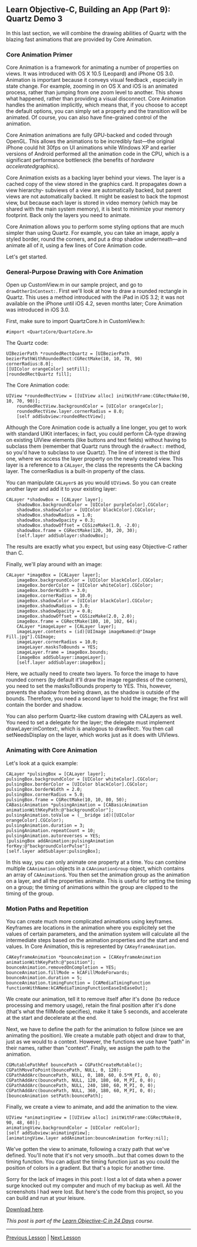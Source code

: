 ## Learn Objective-C, Building an App (Part 9): Quartz Demo 3 

In this last section, we will combine the drawing abilities of Quartz with the blazing fast animations that are provided by Core Animation. 

### Core Animation Primer 

Core Animation is a framework for animating a number of properties on views. It was introduced with OS X 10.5 (Leopard) and iPhone OS 3.0. Animation is important because it conveys visual feedback , especially in state change. For example, zooming in on OS X and iOS is an animated process, rather than jumping from one zoom level to another. This *shows* what happened, rather than providing a visual disconnect. Core Animation handles the animation implicitly, which means that, if you choose to accept the default options, you can simply set a property and the transition will be animated. Of course, you can also have fine-grained control of the animation. 

Core Animation animations are fully GPU-backed and coded through OpenGL. This allows the animations to be incredibly fast—the original iPhone could hit 30fps on UI animations while Windows XP and earlier versions of Android performed all the animation code in the CPU, which is a significant performance bottleneck (the benefits of *hardware accelerated*graphics). 

Core Animation exists as a backing layer behind your views. The layer is a cached copy of the view stored in the graphics card. It propagates down a view hierarchy- subviews of a view are automatically backed, but parent views are not automatically backed. It might be easiest to back the topmost view, but because each layer is stored in video memory (which may be shared with the main system memory), it is best to minimize your memory footprint. Back only the layers you need to animate. 

Core Animation allows you to perform some styling options that are much simpler than using Quartz. For example, you can take an image, apply a styled border, round the corners, and put a drop shadow underneath—and animate all of it, using a few lines of Core Animation code. 

Let's get started. 

### General-Purpose Drawing with Core Animation 

Open up CustomView.m in our sample project, and go to `drawOtherInContext:`. First we'll look at how to draw a rounded rectangle in Quartz. This uses a method introduced with the iPad in iOS 3.2; it was not available on the iPhone until iOS 4.2, seven months later; Core Animation was introduced in iOS 3.0. 

First, make sure to import QuartzCore.h in CustomView.h: 
    
```objc
#import <QuartzCore/QuartzCore.h>
```

The Quartz code: 
    
```objc
UIBezierPath *roundedRectQuartz = [UIBezierPath bezierPathWithRoundedRect:CGRectMake(10, 10, 70, 90) cornerRadius:8.0];
[[UIColor orangeColor] setFill];
[roundedRectQuartz fill];
```

The Core Animation code: 
    
```objc
UIView *roundedRectView = [[UIView alloc] initWithFrame:CGRectMake(90, 10, 70, 90)];
    roundedRectView.backgroundColor = [UIColor orangeColor];
    roundedRectView.layer.cornerRadius = 8.0;
    [self addSubview:roundedRectView];
```

Although the Core Animation code is actually a line longer, you get to work with standard UIKit interfaces; in fact, you could perform CA-type drawing on existing UIView elements (like buttons and text fields) without having to subclass them (remember that Quartz runs through the `drawRect:` method, so you'd have to subclass to use Quartz). The line of interest is the third one, where we access the layer property on the newly created view. This layer is a reference to a `CALayer`, the class the represents the CA backing layer. The cornerRadius is a built-in property of the class. 

You can manipulate `CALayer`s as you would `UIView`s. So you can create another layer and add it to your existing layer: 
    
```objc
CALayer *shadowBox = [CALayer layer];
    shadowBox.backgroundColor = [UIColor purpleColor].CGColor;
    shadowBox.shadowColor = [UIColor blackColor].CGColor;
    shadowBox.shadowRadius = 1.0;
    shadowBox.shadowOpacity = 0.3;
    shadowBox.shadowOffset = CGSizeMake(1.0, -2.0);
    shadowBox.frame = CGRectMake(120, 30, 20, 30);
    [self.layer addSublayer:shadowBox];
```

The results are exactly what you expect, but using easy Objective-C rather than C. 

Finally, we'll play around with an image: 
    
```objc
CALayer *imageBox = [CALayer layer];
    imageBox.backgroundColor = [UIColor blackColor].CGColor;
    imageBox.borderColor = [UIColor whiteColor].CGColor;
    imageBox.borderWidth = 3.0;
    imageBox.cornerRadius = 10.0;
    imageBox.shadowColor = [UIColor blackColor].CGColor;
    imageBox.shadowRadius = 3.0;
    imageBox.shadowOpacity = 0.8;
    imageBox.shadowOffset = CGSizeMake(2.0, 2.0);
    imageBox.frame = CGRectMake(180, 10, 102, 64);
    CALayer *imageLayer = [CALayer layer];
    imageLayer.contents = (id)[UIImage imageNamed:@"Image Fill.jpg"].CGImage;
    imageLayer.cornerRadius = 10.0;
    imageLayer.masksToBounds = YES;
    imageLayer.frame = imageBox.bounds;
    [imageBox addSublayer:imageLayer];
    [self.layer addSublayer:imageBox];
```

Here, we actually need to create two layers. To force the image to have rounded corners (by default it'll draw the image regardless of the corners), you need to set the masksToBounds property to YES. This, however, prevents the shadow from being drawn, as the shadow is outside of the bounds. Therefore, you need a second layer to hold the image; the first will contain the border and shadow. 

You can also perform Quartz-like custom drawing with CALayers as well. You need to set a delegate for the layer; the delegate must implement drawLayer:inContext:, which is analogous to drawRect:. You then call setNeedsDisplay on the layer, which works just as it does with UIViews. 

### Animating with Core Animation 

Let's look at a quick example: 
    
```objc
CALayer *pulsingBox = [CALayer layer];
pulsingBox.backgroundColor = [UIColor whiteColor].CGColor;
pulsingBox.borderColor = [UIColor blackColor].CGColor;
pulsingBox.borderWidth = 2.0;
pulsingBox.cornerRadius = 5.0;
pulsingBox.frame = CGRectMake(10, 10, 80, 50);
CABasicAnimation *pulsingAnimation = [CABasicAnimation animationWithKeyPath:@"backgroundColor"];
pulsingAnimation.toValue = (__bridge id)([UIColor orangeColor].CGColor);
pulsingAnimation.duration = 3;
pulsingAnimation.repeatCount = 10;
pulsingAnimation.autoreverses = YES;
[pulsingBox addAnimation:pulsingAnimation forKey:@"backgroundColorPulse"];
[self.layer addSublayer:pulsingBox]; 
```

In this way, you can only animate one property at a time. You can combine multiple `CAAnimation` objects in a `CAAnimationGroup` object, which contains an array of `CAAnimation`s. You then set the animation group as the animation on a layer, and all the properties animate. This is useful for setting the timing on a group; the timing of animations within the group are clipped to the timing of the group. 

### Motion Paths and Repetition 

You can create much more complicated animations using keyframes. Keyframes are locations in the animation where you explicitely set the values of certain parameters, and the animation system will calculate all the intermediate steps based on the animation properties and the start and end values. In Core Animation, this is represented by `CAKeyframeAnimation`. 
    
```objc
CAKeyframeAnimation *bounceAnimation = [CAKeyframeAnimation animationWithKeyPath:@"position"];
bounceAnimation.removedOnCompletion = YES;
bounceAnimation.fillMode = kCAFillModeForwards;
bounceAnimation.duration = 5;
bounceAnimation.timingFunction = [CAMediaTimingFunction functionWithName:kCAMediaTimingFunctionEaseInEaseOut];
```

We create our animation, tell it to remove itself after it's done (to reduce processing and memory usage), retain the final position after it's done (that's what the fillMode specifies), make it take 5 seconds, and accelerate at the start and decelerate at the end. 

Next, we have to define the path for the animation to follow (since we are animating the position). We create a mutable path object and draw to that, just as we would to a context. However, the functions we use have "path" in their names, rather than "context". Finally, we assign the path to the animation. 
    
```objc
CGMutablePathRef bouncePath = CGPathCreateMutable();
CGPathMoveToPoint(bouncePath, NULL, 0, 120);
CGPathAddArc(bouncePath, NULL, 0, 180, 60, 0.5*M_PI, 0, 0);
CGPathAddArc(bouncePath, NULL, 120, 180, 60, M_PI, 0, 0);
CGPathAddArc(bouncePath, NULL, 240, 180, 60, M_PI, 0, 0);
CGPathAddArc(bouncePath, NULL, 360, 180, 60, M_PI, 0, 0);
[bounceAnimation setPath:bouncePath];
```

Finally, we create a view to animate, and add the animation to the view. 
    
```objc
UIView *animatingView = [[UIView alloc] initWithFrame:CGRectMake(0, 90, 48, 60)];
animatingView.backgroundColor = [UIColor redColor];
[self addSubview:animatingView];
[animatingView.layer addAnimation:bounceAnimation forKey:nil];
```

We've gotten the view to animate, following a crazy path that we've defined. You'll note that it's not very smooth…but that comes down to the timing function. You can adjust the timing function just as you could the position of colors in a gradient. But that's a topic for another time. 

Sorry for the lack of images in this post: I lost a lot of data when a power surge knocked out my computer and much of my backup as well. All the screenshots I had were lost. But here's the code from this project, so you can build and run at your leisure. 

[Download here](../code_resources/Building%20an%20App%20Part%209%20-%20Quartz%20Demo%203). 

*This post is part of the [Learn Objective-C in 24 Days](38.md) course.*

---

[Previous Lesson](101.md) | [Next Lesson](103.md)

